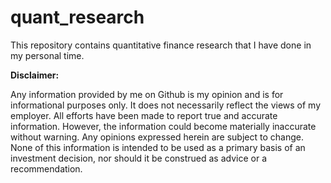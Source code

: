 # quant_research

This repository contains quantitative finance research that I have done in my personal time. 

**Disclaimer:** 

Any information provided by me on Github is my opinion and is for informational purposes only. It does not necessarily reflect the views of my employer. All efforts have been made to report true and accurate information. However, the information could become materially inaccurate without warning. Any opinions expressed herein are subject to change. None of this information is intended to be used as a primary basis of an investment decision, nor should it be construed as advice or a recommendation. 

